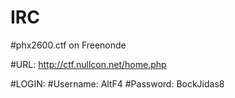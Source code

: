 IRC
===

#phx2600.ctf on Freenonde

#URL: http://ctf.nullcon.net/home.php

#LOGIN: 
#Username: AltF4
#Password: BockJidas8
